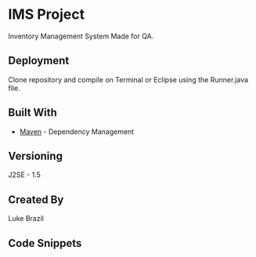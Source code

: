 
# IMS Project

Inventory Management System Made for QA.


## Deployment

Clone repository and compile on Terminal or Eclipse using the Runner.java file.

## Built With

* [Maven](https://maven.apache.org/) - Dependency Management

## Versioning

J2SE - 1.5

## Created By

Luke Brazil


## Code Snippets
